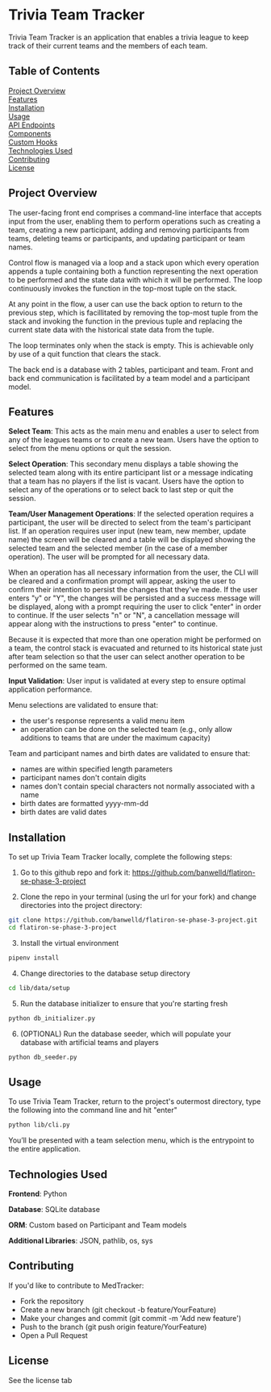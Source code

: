 # Trivia Team Tracker

Trivia Team Tracker is an application that enables a trivia league to keep track of their current teams and the members of each team.

## Table of Contents

[Project Overview](#project-overview)  
[Features](#features)  
[Installation](#installation)  
[Usage](#usage)  
[API Endpoints](#api-endpoints)  
[Components](#components)  
[Custom Hooks](#custom-hooks)  
[Technologies Used](#technologies-used)  
[Contributing](#contributing)  
[License](#license)

## Project Overview

The user-facing front end comprises a command-line interface that accepts input from the user, enabling them to perform operations such as creating a team, creating a new participant, adding and removing participants from teams, deleting teams or participants, and updating participant or team names.

Control flow is managed via a loop and a stack upon which every operation appends a tuple containing both a function representing the next operation to be performed and the state data with which it will be performed. The loop continuously invokes the function in the top-most tuple on the stack.

At any point in the flow, a user can use the back option to return to the previous step, which is facillitated by removing the top-most tuple from the stack and invoking the function in the previous tuple and replacing the current state data with the historical state data from the tuple.

The loop terminates only when the stack is empty. This is achievable only by use of a quit function that clears the stack.

The back end is a database with 2 tables, participant and team. Front and back end communication is facilitated by a team model and a participant model.

## Features

**Select Team**: This acts as the main menu and enables a user to select from any of the leagues teams or to create a new team. Users have the option to select from the menu options or quit the session.

**Select Operation**: This secondary menu displays a table showing the selected team along with its entire participant list or a message indicating that a team has no players if the list is vacant. Users have the option to select any of the operations or to select back to last step or quit the session.

**Team/User Management Operations**: If the selected operation requires a participant, the user will be directed to select from the team's participant list. If an operation requires user input (new team, new member, update name) the screen will be cleared and a table will be displayed showing the selected team and the selected member (in the case of a member operation). The user will be prompted for all necessary data.

When an operation has all necessary information from the user, the CLI will be cleared and a confirmation prompt will appear, asking the user to confirm their intention to persist the changes that they've made. If the user enters "y" or "Y", the changes will be persisted and a success message will be displayed, along with a prompt requiring the user to click "enter" in order to continue. If the user selects "n" or "N", a cancellation message will appear along with the instructions to press "enter" to continue.

Because it is expected that more than one operation might be performed on a team, the control stack is evacuated and returned to its historical state just after team selection so that the user can select another operation to be performed on the same team.

**Input Validation**: User input is validated at every step to ensure optimal application performance.

Menu selections are validated to ensure that:

- the user's response represents a valid menu item
- an operation can be done on the selected team (e.g., only allow additions to teams that are under the maximum capacity)

Team and participant names and birth dates are validated to ensure that:

- names are within specified length parameters
- participant names don't contain digits
- names don't contain special characters not normally associated with a name
- birth dates are formatted yyyy-mm-dd
- birth dates are valid dates

## Installation

To set up Trivia Team Tracker locally, complete the following steps:

1. Go to this github repo and fork it: https://github.com/banwelld/flatiron-se-phase-3-project

2. Clone the repo in your terminal (using the url for your fork) and change directories into the project directory:

```bash
git clone https://github.com/banwelld/flatiron-se-phase-3-project.git
cd flatiron-se-phase-3-project
```

3. Install the virtual environment

```bash
pipenv install
```

4. Change directories to the database setup directory

```bash
cd lib/data/setup
```

5. Run the database initializer to ensure that you're starting fresh

```bash
python db_initializer.py
```

6. (OPTIONAL) Run the database seeder, which will populate your database with artificial teams and players 

```bash
python db_seeder.py
```

## Usage

To use Trivia Team Tracker, return to the project's outermost directory, type the following into the command line and hit "enter"

```bash
python lib/cli.py
```

You’ll be presented with a team selection menu, which is the entrypoint to the entire application.

## Technologies Used

**Frontend**: Python

**Database**: SQLite database

**ORM**: Custom based on Participant and Team models

**Additional Libraries**: JSON, pathlib, os, sys

## Contributing

If you'd like to contribute to MedTracker:

- Fork the repository
- Create a new branch (git checkout -b feature/YourFeature)
- Make your changes and commit (git commit -m 'Add new feature')
- Push to the branch (git push origin feature/YourFeature)
- Open a Pull Request

## License

See the license tab
